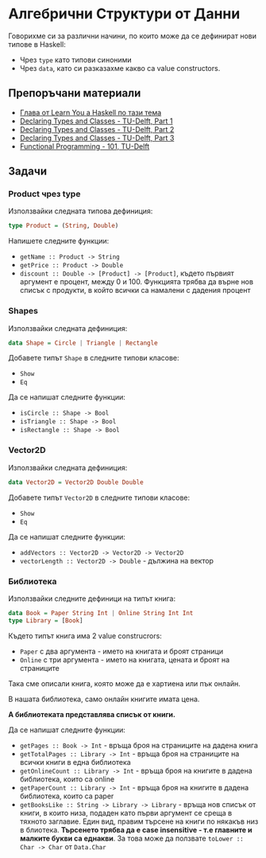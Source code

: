 # Алгебрични Структури от Данни

Говорихме си за различни начини, по които може да се дефинират нови типове в Haskell:

* Чрез `typе` като типови синоними
* Чрез `data`, като си разказахме какво са value constructors.


## Препоръчани материали

* [Глава от Learn You a Haskell по тази тема](http://learnyouahaskell.com/making-our-own-types-and-typeclasses)
* [Declaring Types and Classes - TU-Delft, Part 1](http://delftxdownloads.tudelft.nl/FP101x-FunctionalProgramming/Week5/FP101x-chapter9-part1-video.720.mp4)
* [Declaring Types and Classes - TU-Delft, Part 2](http://delftxdownloads.tudelft.nl/FP101x-FunctionalProgramming/Week5/FP101x-chapter9-part2-video.720.mp4)
* [Declaring Types and Classes - TU-Delft, Part 3](http://delftxdownloads.tudelft.nl/FP101x-FunctionalProgramming/Week5/FP101x-chapter9-part3-video.720.mp4)
* [Functional Programming - 101, TU-Delft](https://github.com/fptudelft/FP101x-Content)


## Задачи

### Product чрез type

Използвайки следната типова дефиниция:

```haskell
type Product = (String, Double)
```

Напишете следните функции:

* `getName :: Product -> String`
* `getPrice :: Product -> Double`
* `discount :: Double -> [Product] -> [Product]`, където първият аргумент е процент, между 0 и 100. Функцията трябва да върне нов списък с продукти, в който всички са намалени с дадения процент

### Shapes

Използвайки следната дефиниция:

```haskell
data Shape = Circle | Triangle | Rectangle
```

Добавете типът `Shape` в следните типови класове:

* `Show`
* `Eq`

Да се напишат следните функции:

* `isCircle :: Shape -> Bool`
* `isTriangle :: Shape -> Bool`
* `isRectangle :: Shape -> Bool`

### Vector2D

Използвайки следната дефиниция:

```haskell
data Vector2D = Vector2D Double Double
```

Добавете типът `Vector2D` в следните типови класове:

* `Show`
* `Eq`

Да се напишат следните функции:

* `addVectors :: Vector2D -> Vector2D -> Vector2D`
* `vectorLength :: Vector2D -> Double` - дължина на вектор

### Библиотека

Използвайки следните дефиници на типът книга:

```haskell
data Book = Paper String Int | Online String Int Int
type Library = [Book]
```

Където типът книга има 2 value construcrors:

* `Paper` с два аргумента - името на книгата и броят страници
* `Online` с три аргумента - името на книгата, цената и броят на страниците

Така сме описали книга, която може да е хартиена или пък онлайн.

В нашата библиотека, само онлайн книгите имата цена.

**А библиотеката представлява списък от книги.**

Да се напишат следните функции:

* `getPages :: Book -> Int` - връща броя на страниците на дадена книга
* `getTotalPages :: Library -> Int` - връща броя на страниците на всички книги в една библиотека
* `getOnlineCount :: Library -> Int` - връща броя на книгите в дадена библиотека, които са online
* `getPaperCount :: Library -> Int` - връща броя на книгите в дадена библиотека, които са paper
* `getBooksLike :: String -> Library -> Library` - връща нов списък от книги, в които низа, подаден като първи аргумент се среща в тяхното заглавие. Един вид, правим търсене на книги по някакъв низ в блиотека. **Търсенето трябва да е case insensitive - т.е главните и малките букви са еднакви**. За това може да ползвате `toLower :: Char -> Char` от `Data.Char`
